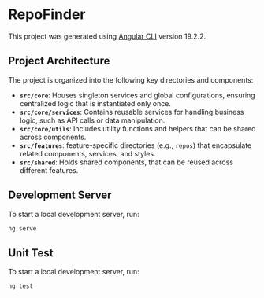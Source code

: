 # RepoFinder

This project was generated using [Angular CLI](https://github.com/angular/angular-cli) version 19.2.2.

## Project Architecture

 The project is organized into the following key directories and components:

- **`src/core`**: Houses singleton services and global configurations, ensuring centralized logic that is instantiated only once.
- **`src/core/services`**: Contains reusable services for handling business logic, such as API calls or data manipulation.
- **`src/core/utils`**: Includes utility functions and helpers that can be shared across components.
- **`src/features`**: feature-specific directories (e.g., `repos`) that encapsulate related components, services, and styles.
- **`src/shared`**: Holds shared components,  that can be reused across different features.

## Development Server

To start a local development server, run:

```bash
ng serve
```

## Unit Test

To start a local development server, run:

```bash
ng test
```
